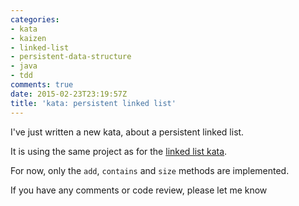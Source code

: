 ```yaml
---
categories:
- kata
- kaizen
- linked-list
- persistent-data-structure
- java
- tdd
comments: true
date: 2015-02-23T23:19:57Z
title: 'kata: persistent linked list'
---
```


I've just written a new kata, about a persistent linked list.

It is using the same project as for the [linked list kata](https://github.com/alvarogarcia7/kata-linkedlist).

For now, only the ``add``, ``contains`` and ``size`` methods are implemented.

If you have any comments or code review, please let me know